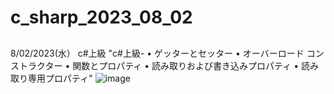 # c_sharp_2023_08_02
##
8/02/2023(水）
c#上級
"c#上級-
	• ゲッターとセッター
	• オーバーロード コンストラクター
	• 関数とプロパティ
	• 読み取りおよび書き込みプロパティ
	• 読み取り専用プロパティ"
![image](https://github.com/0Neokun0/c_sharp_2023_08_02/assets/90218986/fa49a3c5-7683-4565-b548-816a8018b07a)
